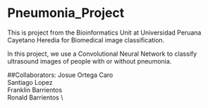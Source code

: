 # Pneumonia_Project
This is project from the Bioinformatics Unit at Universidad Peruana Cayetano Heredia for Biomedical image classification.

In this project, we use a Convolutional Neural Network to classify ultrasound images of people with or without pneumonia.

##Collaborators:
  Josue Ortega Caro \
  Santiago Lopez \
  Franklin Barrientos \
  Ronald Barrientos \
